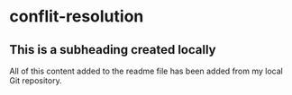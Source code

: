# conflit-resolution

## This is a subheading created locally

All of this content added to the readme file has been added from my local Git repository.
